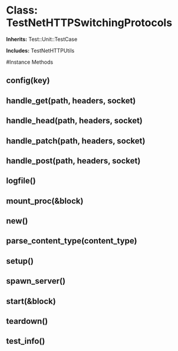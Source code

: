 # Class: TestNetHTTPSwitchingProtocols
**Inherits:** Test::Unit::TestCase
    
**Includes:** TestNetHTTPUtils
  




#Instance Methods
## config(key) [](#method-i-config)

## handle_get(path, headers, socket) [](#method-i-handle_get)

## handle_head(path, headers, socket) [](#method-i-handle_head)

## handle_patch(path, headers, socket) [](#method-i-handle_patch)

## handle_post(path, headers, socket) [](#method-i-handle_post)

## logfile() [](#method-i-logfile)

## mount_proc(&block) [](#method-i-mount_proc)

## new() [](#method-i-new)

## parse_content_type(content_type) [](#method-i-parse_content_type)

## setup() [](#method-i-setup)

## spawn_server() [](#method-i-spawn_server)

## start(&block) [](#method-i-start)

## teardown() [](#method-i-teardown)

## test_info() [](#method-i-test_info)

